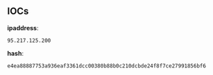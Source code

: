 
## IOCs

__ipaddress__:

```text
95.217.125.200
```
__hash__:

```text
e4ea88887753a936eaf3361dcc00380b88b0c210dcbde24f8f7ce27991856bf6
```